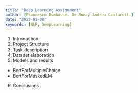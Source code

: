 ```yaml
---
title: "Deep Learning Assignment"
author: [Francesco Bombassei De Bona, Andrea Cantarutti]
date: "2022-01-08"
keywords: [NLP, DeepLearning]
---
```


1. Introduction
2. Project Structure
3. Task description
4. Dataset elaboration
5. Models and results
  - BertForMultipleChoice
  - BertForMaskedLM
6. Conclusions

